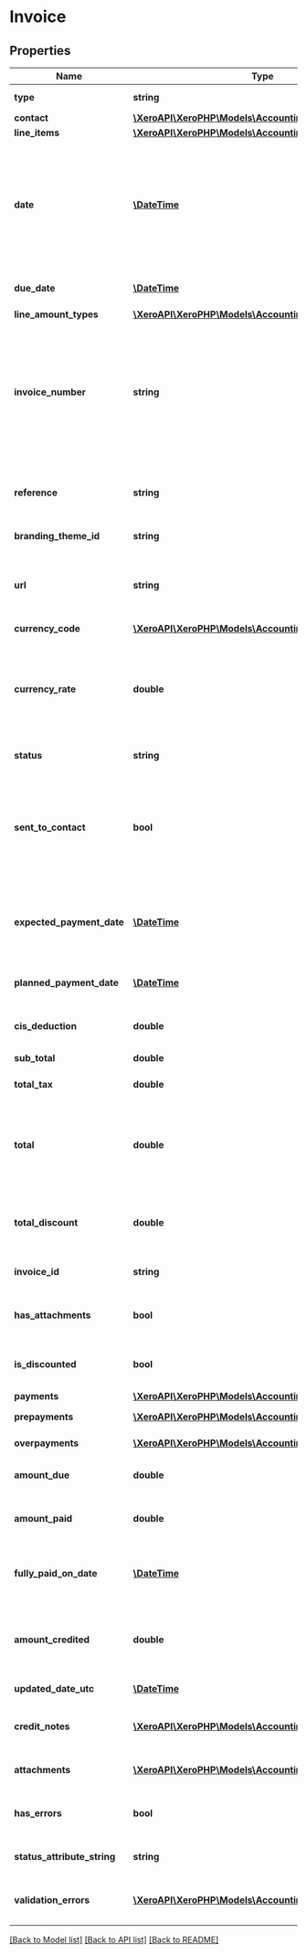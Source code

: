 # Invoice

## Properties
Name | Type | Description | Notes
------------ | ------------- | ------------- | -------------
**type** | **string** | See Invoice Types | [optional] 
**contact** | [**\XeroAPI\XeroPHP\Models\Accounting\Contact**](Contact.md) |  | [optional] 
**line_items** | [**\XeroAPI\XeroPHP\Models\Accounting\LineItem[]**](LineItem.md) | See LineItems | [optional] 
**date** | [**\DateTime**](\DateTime.md) | Date invoice was issued – YYYY-MM-DD. If the Date element is not specified it will default to the current date based on the timezone setting of the organisation | [optional] 
**due_date** | [**\DateTime**](\DateTime.md) | Date invoice is due – YYYY-MM-DD | [optional] 
**line_amount_types** | [**\XeroAPI\XeroPHP\Models\Accounting\LineAmountTypes**](LineAmountTypes.md) |  | [optional] 
**invoice_number** | **string** | ACCREC – Unique alpha numeric code identifying invoice (when missing will auto-generate from your Organisation Invoice Settings) (max length &#x3D; 255) | [optional] 
**reference** | **string** | ACCREC only – additional reference number (max length &#x3D; 255) | [optional] 
**branding_theme_id** | **string** | See BrandingThemes | [optional] 
**url** | **string** | URL link to a source document – shown as “Go to [appName]” in the Xero app | [optional] 
**currency_code** | [**\XeroAPI\XeroPHP\Models\Accounting\CurrencyCode**](CurrencyCode.md) |  | [optional] 
**currency_rate** | **double** | The currency rate for a multicurrency invoice. If no rate is specified, the XE.com day rate is used. (max length &#x3D; [18].[6]) | [optional] 
**status** | **string** | See Invoice Status Codes | [optional] 
**sent_to_contact** | **bool** | Boolean to set whether the invoice in the Xero app should be marked as “sent”. This can be set only on invoices that have been approved | [optional] 
**expected_payment_date** | [**\DateTime**](\DateTime.md) | Shown on sales invoices (Accounts Receivable) when this has been set | [optional] 
**planned_payment_date** | [**\DateTime**](\DateTime.md) | Shown on bills (Accounts Payable) when this has been set | [optional] 
**cis_deduction** | **double** | CIS deduction for UK contractors | [optional] 
**sub_total** | **double** | Total of invoice excluding taxes | [optional] 
**total_tax** | **double** | Total tax on invoice | [optional] 
**total** | **double** | Total of Invoice tax inclusive (i.e. SubTotal + TotalTax). This will be ignored if it doesn’t equal the sum of the LineAmounts | [optional] 
**total_discount** | **double** | Total of discounts applied on the invoice line items | [optional] 
**invoice_id** | **string** | Xero generated unique identifier for invoice | [optional] 
**has_attachments** | **bool** | boolean to indicate if an invoice has an attachment | [optional] 
**is_discounted** | **bool** | boolean to indicate if an invoice has a discount | [optional] 
**payments** | [**\XeroAPI\XeroPHP\Models\Accounting\Payment[]**](Payment.md) | See Payments | [optional] 
**prepayments** | [**\XeroAPI\XeroPHP\Models\Accounting\Prepayment[]**](Prepayment.md) | See Prepayments | [optional] 
**overpayments** | [**\XeroAPI\XeroPHP\Models\Accounting\Overpayment[]**](Overpayment.md) | See Overpayments | [optional] 
**amount_due** | **double** | Amount remaining to be paid on invoice | [optional] 
**amount_paid** | **double** | Sum of payments received for invoice | [optional] 
**fully_paid_on_date** | [**\DateTime**](\DateTime.md) | The date the invoice was fully paid. Only returned on fully paid invoices | [optional] 
**amount_credited** | **double** | Sum of all credit notes, over-payments and pre-payments applied to invoice | [optional] 
**updated_date_utc** | [**\DateTime**](\DateTime.md) | Last modified date UTC format | [optional] 
**credit_notes** | [**\XeroAPI\XeroPHP\Models\Accounting\CreditNote[]**](CreditNote.md) | Details of credit notes that have been applied to an invoice | [optional] 
**attachments** | [**\XeroAPI\XeroPHP\Models\Accounting\Attachment[]**](Attachment.md) | Displays array of attachments from the API | [optional] 
**has_errors** | **bool** | A boolean to indicate if a invoice has an validation errors | [optional] 
**status_attribute_string** | **string** | A string to indicate if a invoice status | [optional] 
**validation_errors** | [**\XeroAPI\XeroPHP\Models\Accounting\ValidationError[]**](ValidationError.md) | Displays array of validation error messages from the API | [optional] 

[[Back to Model list]](../README.md#documentation-for-models) [[Back to API list]](../README.md#documentation-for-api-endpoints) [[Back to README]](../README.md)


